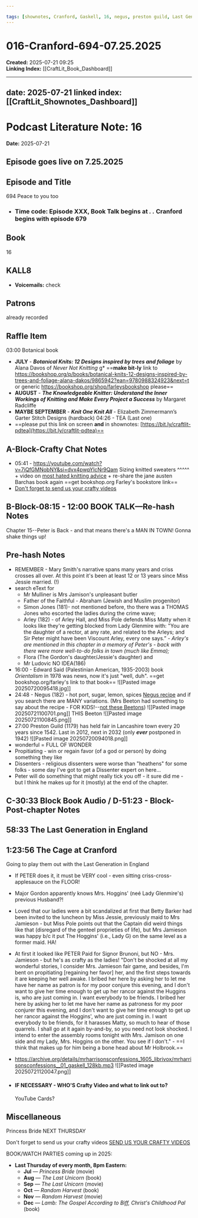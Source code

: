 ```yaml
---

tags: [shownotes, Cranford, Gaskell, 16, negus, preston guild, Last Generation in England]
---
```






# 016-Cranford-694-07.25.2025

**Created:** 2025-07-21 09:25  
**Linking Index:** [[CraftLit_Book_Dashboard]]

---
date: 2025-07-21
linked index: [[CraftLit_Shownotes_Dashboard]]
---

# Podcast Literature Note: 16

**Date:** 2025-07-21

## Episode goes live on 7.25.2025

## Episode and Title
694 Peace to you too

- ### Time code: Episode XXX, Book Talk begins at _.       ._ Cranford begins with episode 679

## Book
16

## KALL8
- **Voicemails:** check
## Patrons
already recorded

## Raffle Item
03:00 Botanical book

-  **JULY** - ***Botanical Knits: 12 Designs inspired by trees and foliage*** by Alana Davos of *Never Not Knitting* g* ==**make bit-ly** link to https://bookshop.org/p/books/botanical-knits-12-designs-inspired-by-trees-and-foliage-alana-dakos/9865942?ean=9780988324923&next=t or generic https://bookshop.org/shop/farleysbookshop please==
- **AUGUST** - ***The Knowledgeable Knitter: Understand the Inner Workings of Knitting and Make Every Project a Success*** by Margaret Radcliffe
- **MAYBE SEPTEMBER** - ***Knit One Knit All*** - Elizabeth Zimmermann’s Garter Stitch Designs (hardback)
04:26 - TEA (Last one)
- ==please put this link on screen **and** in shownotes: [https://bit.ly/craftlit-pdtea](https://bit.ly/craftlit-pdtea)==

## A-Block-Crafty Chat Notes
- 05:41 - https://youtube.com/watch?v=7iQfGMNobNY&si=dvx4pwpYlcNr9Qam Sizing knitted sweaters ^^^^^ + video on [most hated knitting advice](https://youtu.be/N_FtnjUOHvg?si=40GdbXiw9OqnA0Dh) + re-share the jane austen Barchas book again ==get bookshop.org Farley's bookstore link==
- [Don't forget to send us your crafty videos](https://bit.ly/craftlit-be-crafty)

## B-Block-08:15  - 12:00 BOOK TALK—Re-hash Notes
Chapter 15--Peter is Back - and that means there's a MAN IN TOWN! Gonna shake things up!

## Pre-hash Notes
- REMEMBER - Mary Smith's narrative spans many years and criss crosses all over. At this point it's been at least 12 or 13 years since Miss Jessie married. (!) 
- search eText for 
	- Mr Mulliner is Mrs Jamison's unpleasant butler
	- Father of the Faithful - Abraham (Jewish and Muslim progenitor)
	- Simon Jones (181)- not mentioned before, tho there was a THOMAS Jones who escorted the ladies during the crime wave;  
	- Arley (182) - of Arley Hall, and Miss Pole defends Miss Matty when it looks like they're getting blocked from Lady Glenmire with: "You are the daughter of a rector, at any rate, and related to the Arleys; and Sir Peter might have been Viscount Arley, every one says.”  - *Arley's are mentioned in this chapter in a memory of Peter's - back with there were more well-to-do folks in town (much like Emma);* 
	- Flora (The Gordon's daughter/Jessie's daughter) and 
	- Mr Ludovic NO IDEA(186) 
- 16:00 - Edward Said (Palestinian American, 1935-2003) book *Orientalism* in 1978 was news, now it's just "well, duh". ==get bookshop.org/farley's link to that book==
![[Pasted image 20250720095418.jpg]]
- 24:48 - Negus (182) - hot port, sugar, lemon, spices [Negus recipe](https://britishfoodhistory.com/2023/12/24/negus/) and if you search there are MANY variations. (Mrs Beeton had something to say about the recipe - FOR KIDS!--[not these Beetons](https://knitty.com/ISSUEwinter05/PATTmrsbeeton.html))
![[Pasted image 20250721100701.png]]
THIS Beeton
![[Pasted image 20250721100845.png]]
- 27:00 Preston Guild (1179) has held fair in Lancashire town every 20 years since 1542. Last in 2012, next in 2032 (only ***ever*** postponed in 1942) ![[Pasted image 20250720094018.png]]
- wonderful = FULL OF WONDER
- Propitiating - win or regain favor (of a god or person) by doing something they like
- Dissenters - religious dissenters were worse than "heathens" for some folks - some day I've got to get a Dissenter expert on here...
- Peter will do something that might really tick you off - it sure did me - but I think he makes up for it (mostly) at the end of the chapter.

## C-30:33 Block Book Audio / D-51:23 - Block-Post-chapter Notes

## 58:33 The Last Generation in England

## 1:23:56 The Cage at Cranford

Going to play them out with the Last Generation in England
- If PETER does it, it must be VERY cool - even sitting criss-cross-applesauce on the FLOOR!
- Major Gordon apparently knows Mrs. Hoggins' (neé Lady Glenmire's) previous Husband?!
- Loved that our ladies were a bit scandalized at first that Betty Barker had been invited to the luncheon by Miss Jessie, previously maid to Mrs Jamieson - but Miss Pole points out that the Captain did weird things like that (disregard of the genteel proprieties of life), but Mrs Jamieson was happy b/c it put The Hoggins' (i.e., Lady G) on the same level as a former maid. HA!
- At first it looked like PETER Paid for Signor Brunoni, but NO - Mrs. Jamieson - but he's as crafty as the ladies! "Don't be shocked at all my wonderful stories, I consider Mrs. Jamieson fair game, and besides, I'm bent on propitiating [regaining her favor] her, and the first steps towards it are keeping her well awake. I bribed her here by asking her to let me have her name as patron is for my poor conjure this evening, and I don't want to give her time enough to get up her rancor against the Huggins is, who are just coming in. I want everybody to be friends. I bribed her here by asking her to let me have her name as patroness for my poor conjurer this evening, and I don't want to give her time enough to get up her rancor against the Hoggins', who are just coming in. I want everybody to be friends, for it harasses Matty, so much to hear of those quarrels. I shall go at it again by-and-by, so you need not look shocked. I intend to enter the assembly rooms tonight with Mrs. Jamison on one side and my Lady, Mrs. Hoggins on the other. You see if I don't." - ==I think that makes up for him being a bone head about Mr Holbrook.==
- https://archive.org/details/mrharrisonsconfessions_1605_librivox/mrharrisonsconfessions__01_gaskell_128kb.mp3 ![[Pasted image 20250721120047.png]]

- #### IF NECESSARY - WHO'S Crafty Video and what to link out to?
  YouTube Cards?

## Miscellaneous
Princess Bride NEXT THURSDAY


Don't forget to send us your crafty videos  [SEND US YOUR CRAFTY VIDEOS](https://bit.ly/craftlit-be-crafty) 

BOOK/WATCH PARTIES coming up in 2025:
- **Last Thursday of every month, 8pm Eastern:**
    - **Jul** — *Princess Bride* (movie)
    - **Aug** — *The Last Unicorn* (book)
    - **Sep** — *The Last Unicorn* (movie)
    - **Oct** — *Random Harvest* (book)
    - **Nov** — *Random Harvest* (movie)
    - **Dec** — *Lamb: The Gospel According to Biff, Christ's Childhood Pal* (book)